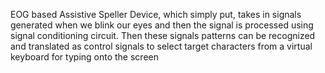 EOG based Assistive Speller Device, which simply put, takes in signals generated when we blink our eyes and then the signal is processed using signal conditioning circuit. Then these signals patterns can be recognized and translated as control signals to select target characters from a virtual keyboard for typing onto the screen
